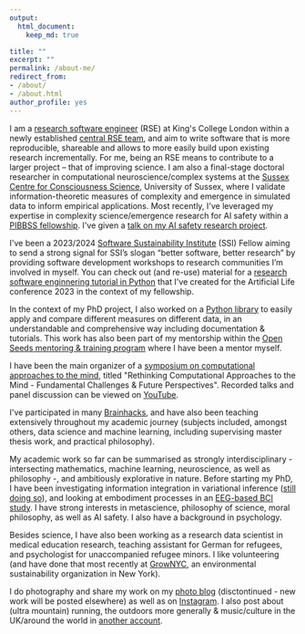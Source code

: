 ```yaml
---
output: 
  html_document:
    keep_md: true

title: ""
excerpt: ""
permalink: /about-me/
redirect_from:
- /about/
- /about.html
author_profile: yes
---
```


I am a [research software engineer](https://www.kcl.ac.uk/people/nadine-spychala) (RSE) at King's College London within a newly established [central RSE team](https://docs.er.kcl.ac.uk/research_software_engineering/), and aim to write software that is more reproducible, shareable and allows to more easily build upon existing research incrementally. For me, being an RSE means to contribute to a larger project – that of improving science. I am also a final-stage doctoral researcher in computational neuroscience/complex systems at the [Sussex Centre for Consciousness Science](https://www.sussex.ac.uk/research/centres/sussex-centre-for-consciousness-science/), University of Sussex, where I validate information-theoretic measures of complexity and emergence in simulated data to inform empirical applications. Most recently, I've leveraged my expertise in complexity science/emergence research for AI safety within a [PIBBSS fellowship](https://pibbss.ai/). I've given a [talk on my AI safety research project](https://www.youtube.com/watch?v=vAzncDxGUxs).

I've been a 2023/2024 [Software Sustainability Institute](https://www.software.ac.uk/) (SSI) Fellow aiming to send a strong signal for SSI’s slogan “better software, better research” by providing software development workshops to research communities I’m involved in myself. You can check out (and re-use) material for a [research software enginnering tutorial in Python](https://hackmd.io/@nadinespy/rkteKiVDn) that I've created for the Artificial Life conference 2023 in the context of my fellowship.

In the context of my PhD project, I also worked on a [Python library](https://openlifesci.org/posts/2022/03/17/ols-4-participant-nadine-spychala/) to easily apply and compare different measures on different data, in an understandable and comprehensive way including documentation & tutorials. This work has also been part of my mentorship within the [Open Seeds mentoring & training program](https://we-are-ols.org/open-science-training.html#open-seeds) where I have been a mentor myself.

I have been the main organizer of a [symposium on computational approaches to the mind](https://computationalmind.github.io/), titled "Rethinking Computational Approaches to the Mind - Fundamental Challenges & Future Perspectives". Recorded talks and panel discussion can be viewed on [YouTube](https://www.youtube.com/playlist?list=PLoIPNxWj9puhD9kCjnvOEWdY_jVPhcWJu).

I've participated in many [Brainhacks](https://brainhack.org/), and have also been teaching extensively throughout my academic journey (subjects included, amongst others, data science and machine learning, including supervising master thesis work, and practical philosophy).

My academic work so far can be summarised as strongly interdisciplinary - intersecting mathematics, machine learning, neuroscience, as well as philosophy -, and ambitiously explorative in nature. Before starting my PhD, I have been investigating information integration in variational inference ([still doing so](https://github.com/nadinespy/IntegratedInformationInVariationalInference)), and looking at embodiment processes in an [EEG-based BCI study](https://www.frontiersin.org/articles/10.3389/fnhum.2019.00461/full). I have strong interests in metascience, philosophy of science, moral philosophy, as well as AI safety. I also have a background in psychology. 

Besides science, I have also been working as a research data scientist in medical education research, teaching assistant for German for refugees, and psychologist for unaccompanied refugee minors. I like volunteering (and have done that most recently at [GrowNYC](https://www.grownyc.org/), an environmental sustainability organization in New York).

I do photography and share my work on my [photo blog](https://continuousminds.wordpress.com/) (disctontinued - new work will be posted elsewhere) as well as on [Instagram](https://www.instagram.com/continuousminds/). I also post about (ultra mountain) running, the outdoors more generally & music/culture in the UK/around the world in [another account](https://www.instagram.com/nads.py/). 

